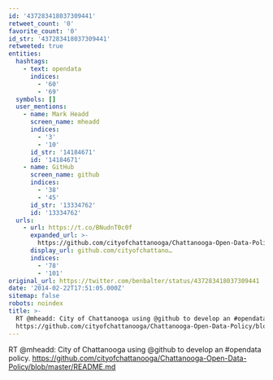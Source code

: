 ```yaml
---
id: '437283418037309441'
retweet_count: '0'
favorite_count: '0'
id_str: '437283418037309441'
retweeted: true
entities:
  hashtags:
    - text: opendata
      indices:
        - '60'
        - '69'
  symbols: []
  user_mentions:
    - name: Mark Headd
      screen_name: mheadd
      indices:
        - '3'
        - '10'
      id_str: '14184671'
      id: '14184671'
    - name: GitHub
      screen_name: github
      indices:
        - '38'
        - '45'
      id_str: '13334762'
      id: '13334762'
  urls:
    - url: https://t.co/BNudnT0c0f
      expanded_url: >-
        https://github.com/cityofchattanooga/Chattanooga-Open-Data-Policy/blob/master/README.md
      display_url: github.com/cityofchattano…
      indices:
        - '78'
        - '101'
original_url: https://twitter.com/benbalter/status/437283418037309441
date: '2014-02-22T17:51:05.000Z'
sitemap: false
robots: noindex
title: >-
  RT @mheadd: City of Chattanooga using @github to develop an #opendata policy.
  https://github.com/cityofchattanooga/Chattanooga-Open-Data-Policy/blob/master/README.md
---
```


RT @mheadd: City of Chattanooga using @github to develop an #opendata policy. https://github.com/cityofchattanooga/Chattanooga-Open-Data-Policy/blob/master/README.md